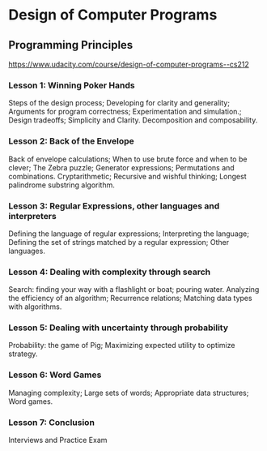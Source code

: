# Design of Computer Programs
## Programming Principles

https://www.udacity.com/course/design-of-computer-programs--cs212

### Lesson 1: Winning Poker Hands

Steps of the design process; Developing for clarity and generality; Arguments for program correctness; Experimentation and simulation.; Design tradeoffs; Simplicity and Clarity. Decomposition and composability.

### Lesson 2: Back of the Envelope

Back of envelope calculations; When to use brute force and when to be clever; The Zebra puzzle; Generator expressions; Permutations and combinations. Cryptarithmetic; Recursive and wishful thinking; Longest palindrome substring algorithm.

### Lesson 3: Regular Expressions, other languages and interpreters

Defining the language of regular expressions; Interpreting the language; Defining the set of strings matched by a regular expression; Other languages.

### Lesson 4: Dealing with complexity through search

Search: finding your way with a flashlight or boat; pouring water. Analyzing the efficiency of an algorithm; Recurrence relations; Matching data types with algorithms.

### Lesson 5: Dealing with uncertainty through probability

Probability: the game of Pig; Maximizing expected utility to optimize strategy.

### Lesson 6: Word Games

Managing complexity; Large sets of words; Appropriate data structures; Word games.

### Lesson 7: Conclusion

Interviews and Practice Exam